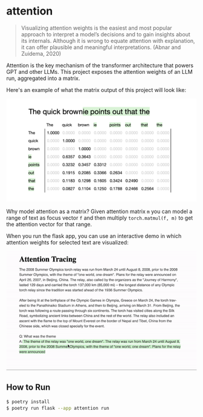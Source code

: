 # attention

> Visualizing attention weights is the easiest and most popular
> approach to interpret a model’s decisions and to gain insights
> about its internals. Although it is wrong to equate attention
> with explanation, it can offer plausible and meaningful
> interpretations. (Abnar and Zuidema, 2020)

Attention is the key mechanism of the transformer architecture that
powers GPT and other LLMs. This project exposes the attention
weights of an LLM run, aggregated into a matrix.

Here's an example of what the matrix output of this project will look like:

![attention matrix](matrix.png)

Why model attention as a matrix? Given attention matrix `m` you can model
a range of text as focus vector `f` and then multiply
`torch.matmul(f, m)` to get the attention vector for that range.

When you run the flask app, you can use an interactive demo in which attention
weights for selected text are visualized:

![attention highlighting](demo.gif)

## How to Run

```sh
$ poetry install
$ poetry run flask --app attention run
```

